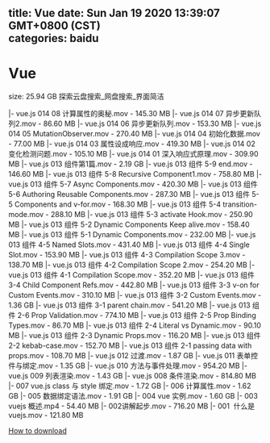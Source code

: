 
title: Vue
date: Sun Jan 19 2020 13:39:07 GMT+0800 (CST)    
categories: baidu
---

# Vue
size: 25.94 GB
 探索云盘搜索_网盘搜索_界面简洁
 
|- vue.js 014 08 计算属性的奥秘.mov - 145.30 MB
|- vue.js 014 07 异步更新队列2.mov - 86.60 MB
|- vue.js 014 06 异步更新队列.mov - 153.30 MB
|- vue.js 014 05 MutationObserver.mov - 270.40 MB
|- vue.js 014 04 初始化数据.mov - 77.00 MB
|- vue.js 014 03 属性设成响应.mov - 419.30 MB
|- vue.js 014 02 变化检测问题.mov - 105.10 MB
|- vue.js 014 01 深入响应式原理.mov - 309.90 MB
|- vue.js 013 组件第1篇.mov - 2.19 GB
|- vue.js 013 组件 5-9 end.mov - 146.60 MB
|- vue.js 013 组件 5-8 Recursive Component1.mov - 758.80 MB
|- vue.js 013 组件 5-7 Async Components.mov - 420.30 MB
|- vue.js 013 组件 5-6 Authoring Reusable Components.mov - 287.30 MB
|- vue.js 013 组件 5-5 Components and v-for.mov - 168.30 MB
|- vue.js 013 组件 5-4 transition-mode.mov - 288.10 MB
|- vue.js 013 组件 5-3 activate Hook.mov - 250.90 MB
|- vue.js 013 组件 5-2 Dynamic Components Keep alive.mov - 158.40 MB
|- vue.js 013 组件 5-1 Dynamic Components.mov - 232.00 MB
|- vue.js 013 组件 4-5 Named Slots.mov - 431.40 MB
|- vue.js 013 组件 4-4 Single Slot.mov - 153.90 MB
|- vue.js 013 组件 4-3 Compilation Scope 3.mov - 138.70 MB
|- vue.js 013 组件 4-2 Compilation Scope 2.mov - 254.20 MB
|- vue.js 013 组件 4-1 Compilation Scope.mov - 352.20 MB
|- vue.js 013 组件 3-4 Child Component Refs.mov - 442.80 MB
|- vue.js 013 组件 3-3 v-on for Custom Events.mov - 310.10 MB
|- vue.js 013 组件 3-2 Custom Events.mov - 1.36 GB
|- vue.js 013 组件 3-1 parent chain.mov - 541.20 MB
|- vue.js 013 组件 2-6 Prop Validation.mov - 774.10 MB
|- vue.js 013 组件 2-5 Prop Binding Types.mov - 86.70 MB
|- vue.js 013 组件 2-4 Literal vs Dynamic.mov - 90.10 MB
|- vue.js 013 组件 2-3 Dynamic Props.mov - 116.20 MB
|- vue.js 013 组件 2-2 kebab-case.mov - 152.70 MB
|- vue.js 013 组件 2-1 passing data with props.mov - 108.70 MB
|- vue.js 012 过渡.mov - 1.87 GB
|- vue.js 011 表单控件与绑定.mov - 1.35 GB
|- vue.js 010 方法与事件处理.mov - 954.20 MB
|- vue.js 009 列表渲染.mov - 1.43 GB
|- vue.js 008 条件渲染.mov - 814.80 MB
|- 007 vue.js class 与 style 绑定.mov - 1.72 GB
|- 006 计算属性.mov - 1.62 GB
|- 005 数据绑定语法.mov - 1.91 GB
|- 004 vue 实例.mov - 1.60 GB
|- 003 vuejs 概述.mp4 - 54.40 MB
|- 002讲解起步.mov - 716.20 MB
|- 001  什么是 vuejs.mov - 121.80 MB

[How to download](https://bpcam.bemobtrk.com/go/2ceec3aa-1ca2-46d6-b9ff-aaa5c184517c?jno=4614)